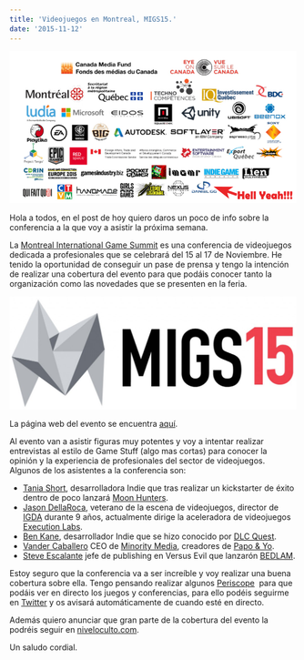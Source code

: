 ```yaml
---
title: 'Videojuegos en Montreal, MIGS15.'
date: '2015-11-12'
---
```


![videojuegos montreal](images/migs151.jpg)

Hola a todos, en el post de hoy quiero daros un poco de info sobre la conferencia a la que voy a asistir la próxima semana.

La [Montreal International Game Summit](http://migs15.com/en/) es una conferencia de videojuegos dedicada a profesionales que se celebrará del 15 al 17 de Noviembre. He tenido la oportunidad de conseguir un pase de prensa y tengo la intención de realizar una cobertura del evento para que podáis conocer tanto la organización como las novedades que se presenten en la feria.

![videojuegos montreal](images/migs-logo-horiz-1024x403.jpg)

La página web del evento se encuentra [aquí](http://migs15.com/en/).

Al evento van a asistir figuras muy potentes y voy a intentar realizar entrevistas al estilo de Game Stuff (algo mas cortas) para conocer la opinión y la experiencia de profesionales del sector de videojuegos. Algunos de los asistentes a la conferencia son:

- [Tania Short](http://migs15.com/en/speakers/77-tanya-short), desarrolladora Indie que tras realizar un kickstarter de éxito dentro de poco lanzará [Moon Hunters](http://niveloculto.com/moon-hunters-forja-tu-leyenda/).
- [Jason DellaRoca](http://migs15.com/en/speakers/183-jason-della-rocca), veterano de la escena de videojuegos, director de [IGDA](https://www.igda.org/) durante 9 años, actualmente dirige la aceleradora de videojuegos [Execution Labs](http://executionlabs.com/).
- [Ben Kane](http://migs15.com/en/speakers/269-ben-kane), desarrollador Indie que se hizo conocido por [DLC Quest](http://store.steampowered.com/app/230050/?l=spanish).
- [Vander Caballero](http://migs15.com/en/speakers/319-vander-caballero) CEO de [Minority Media](http://www.weareminority.com/), creadores de [Papo & Yo](http://niveloculto.com/analisis-papo-yo/).
- [Steve Escalante](http://migs15.com/en/speakers/225-steve-escalante) jefe de publishing en Versus Evil que lanzarón [BEDLAM](http://niveloculto.com/analisis-bedlam/).

Estoy seguro que la conferencia va a ser increíble y voy realizar una buena cobertura sobre ella. Tengo pensando realizar algunos [Periscope](https://www.periscope.tv/)  para que podáis ver en directo los juegos y conferencias, para ello podéis seguirme en [Twitter](https://twitter.com/dangguillen) y os avisará automáticamente de cuando esté en directo.

Además quiero anunciar que gran parte de la cobertura del evento la podréis seguir en [niveloculto.com](http://niveloculto.com/).

Un saludo cordial.
